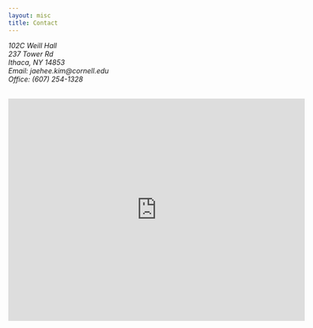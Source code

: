 ```yaml
---
layout: misc
title: Contact
---
```




<address>
	102C Weill Hall<br>
	237 Tower Rd <br> 
	Ithaca, NY 14853 <br>
	Email: jaehee.kim<span style="display:none">obfuscate</span>@cornell.edu <br>
	Office: (607) 254-1328
	<p>&nbsp;<br>

<iframe src="https://www.google.com/maps/embed?pb=!1m14!1m8!1m3!1d6180.847517189575!2d-76.47708108833429!3d42.44784854733!3m2!1i1024!2i768!4f13.1!3m3!1m2!1s0x0%3A0x2f16fc83a1f8795f!2sWeill%20Hall!5e0!3m2!1sen!2sus!4v1644564830326!5m2!1sen!2sus" width="600" height="450" style="border:0;" allowfullscreen="" loading="lazy"></iframe>
